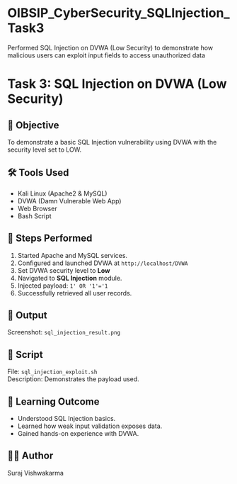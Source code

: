 # OIBSIP_CyberSecurity_SQLInjection_Task3
Performed SQL Injection on DVWA (Low Security) to demonstrate how malicious users can exploit input fields to access unauthorized data

# Task 3: SQL Injection on DVWA (Low Security)

## 🔐 Objective
To demonstrate a basic SQL Injection vulnerability using DVWA with the security level set to LOW.

## 🛠 Tools Used
- Kali Linux (Apache2 & MySQL)
- DVWA (Damn Vulnerable Web App)
- Web Browser
- Bash Script

## 🔎 Steps Performed
1. Started Apache and MySQL services.
2. Configured and launched DVWA at `http://localhost/DVWA`
3. Set DVWA security level to **Low**
4. Navigated to **SQL Injection** module.
5. Injected payload: `1' OR '1'='1`
6. Successfully retrieved all user records.

## 📸 Output
Screenshot: `sql_injection_result.png`

## 📜 Script
File: `sql_injection_exploit.sh`  
Description: Demonstrates the payload used.

## 📘 Learning Outcome
- Understood SQL Injection basics.
- Learned how weak input validation exposes data.
- Gained hands-on experience with DVWA.

## 🙋‍♂️ Author
Suraj Vishwakarma    

